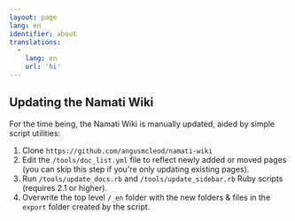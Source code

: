 ```yaml
---
layout: page
lang: en
identifier: about
translations:
  -
    lang: en
    url: 'hi'
---
```


## Updating the Namati Wiki

For the time being, the Namati Wiki is manually updated, aided by simple script utilities:

1.  Clone `https://github.com/angusmcleod/namati-wiki`
2.  Edit the `/tools/doc_list.yml` file to reflect newly added or moved pages (you can skip this step if you're only updating existing pages).
3.  Run `/tools/update_docs.rb` and `/tools/update_sidebar.rb` Ruby scripts (requires 2.1 or higher).
4.  Overwrite the top level `/_en` folder with the new folders & files in the `export` folder created by the script.

